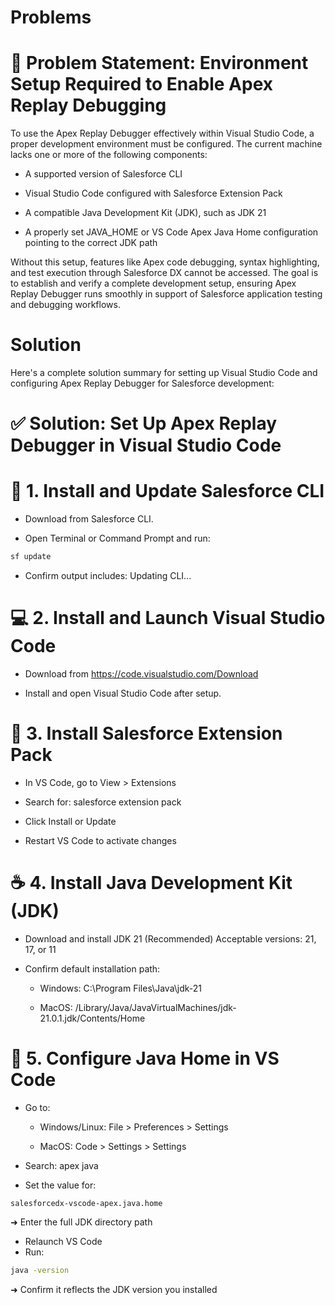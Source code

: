 # Problems

# 🐞 Problem Statement: Environment Setup Required to Enable Apex Replay Debugging
To use the Apex Replay Debugger effectively within Visual Studio Code, a proper development environment must be configured. The current machine lacks one or more of the following components:

* A supported version of Salesforce CLI

* Visual Studio Code configured with Salesforce Extension Pack

* A compatible Java Development Kit (JDK), such as JDK 21

* A properly set JAVA_HOME or VS Code Apex Java Home configuration pointing to the correct JDK path

Without this setup, features like Apex code debugging, syntax highlighting, and test execution through Salesforce DX cannot be accessed. The goal is to establish and verify a complete development setup, ensuring Apex Replay Debugger runs smoothly in support of Salesforce application testing and debugging workflows.

  
# Solution

Here's a complete solution summary for setting up Visual Studio Code and configuring Apex Replay Debugger for Salesforce development:

# ✅ Solution: Set Up Apex Replay Debugger in Visual Studio Code

# 🧰 1. Install and Update Salesforce CLI
* Download from Salesforce CLI.

* Open Terminal or Command Prompt and run:

``` bash
sf update
```
* Confirm output includes: Updating CLI...

# 💻 2. Install and Launch Visual Studio Code
* Download from https://code.visualstudio.com/Download

* Install and open Visual Studio Code after setup.

# 🧩 3. Install Salesforce Extension Pack
* In VS Code, go to View > Extensions

* Search for: salesforce extension pack

* Click Install or Update

* Restart VS Code to activate changes

# ☕ 4. Install Java Development Kit (JDK)
* Download and install JDK 21 (Recommended) Acceptable versions: 21, 17, or 11

* Confirm default installation path:

    - Windows: C:\Program Files\Java\jdk-21

    - MacOS: /Library/Java/JavaVirtualMachines/jdk-21.0.1.jdk/Contents/Home

# 🔧 5. Configure Java Home in VS Code
* Go to:

    - Windows/Linux: File > Preferences > Settings

    - MacOS: Code > Settings > Settings

* Search: apex java

* Set the value for:

```
salesforcedx-vscode-apex.java.home
```
➜ Enter the full JDK directory path

* Relaunch VS Code
* Run:
  
``` bash
java -version

```
➜ Confirm it reflects the JDK version you installed
